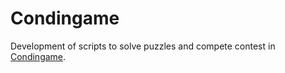# Condingame

Development of scripts to solve puzzles and compete contest in [Condingame](https://www.codingame.com/).